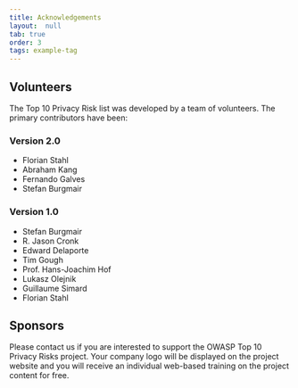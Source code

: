 ```yaml
---
title: Acknowledgements
layout:  null
tab: true
order: 3
tags: example-tag
---
```

## Volunteers
The Top 10 Privacy Risk list was developed by a team of volunteers. The primary contributors have been:

### Version 2.0
- Florian Stahl
- Abraham Kang
- Fernando Galves
- Stefan Burgmair

### Version 1.0
- Stefan Burgmair
- R. Jason Cronk
- Edward Delaporte
- Tim Gough
- Prof. Hans-Joachim Hof
- Lukasz Olejnik
- Guillaume Simard
- Florian Stahl

## Sponsors
Please contact us if you are interested to support the OWASP Top 10 Privacy Risks project. Your company logo will be displayed on the project website and you will receive an individual web-based training on the project content for free.
